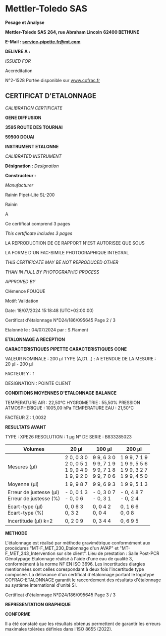 # **Mettler-Toledo SAS**

**Pesage et Analyse**

**Mettler-Toledo SAS**
**264, rue Abraham Lincoln**
**62400 BETHUNE**

**E-Mail : service-pipette.fr@mt.com**


**DELIVRE A :**

_ISSUED FOR_


Accréditation

N°2-1528
Portée disponible
sur www.cofrac.fr
## **CERTIFICAT D'ETALONNAGE**

_CALIBRATION CERTIFICATE_

**GENE DIFFUSION**

**3595 ROUTE DES TOURNAI**

**59500 DOUAI**


**INSTRUMENT ETALONNE**

_CALIBRATED INSTRUMENT_


**Désignation :**
_Designation_

**Constructeur :**

_Manufacturer_


Rainin Pipet-Lite SL-200

Rainin



A



Ce certificat comprend 3 pages

_This certificate includes 3 pages_

LA REPRODUCTION DE CE RAPPORT N'EST AUTORISEE QUE SOUS

LA FORME D'UN FAC-SIMILE PHOTOGRAPHIQUE INTEGRAL

_THIS CERTIFICATE MAY BE NOT REPRODUCED OTHER_

_THAN IN FULL BY PHOTOGRAPHIC PROCESS_


_APPROVED BY_

Clémence FOUQUE

Motif: Validation

Date: 18/07/2024 15:18:48 (UTC+02:00:00)

Certificat d'étalonnage N°D24/186/095645  Page 2 / 3

Etalonné le : 04/07/2024 par : S.Flament

**ETALONNAGE A RECEPTION**

**CARACTERISTIQUES PIPETTE** **CARACTERISTIQUES CONE**


VALEUR NOMINALE : 200 µl
TYPE (A,D1...) : A
ETENDUE DE LA MESURE : 20 µl - 200 µl

FACTEUR Y : 1


DESIGNATION : POINTE CLIENT


**CONDITIONS MOYENNES D'ETALONNAGE** **BALANCE**


TEMPERATURE AIR : 22,50°C
HYGROMETRIE : 55,50%
PRESSION ATMOSPHERIQUE : 1005,00 hPa
TEMPERATURE EAU : 21,50°C

FACTEUR Z : 1,0032

**RESULTATS AVANT**


TYPE : XPE26
RESOLUTION : 1 µg
N° DE SERIE : B833285023










|Volumes|20 µl|100 µl|200 µl|
|---|---|---|---|
|Mesures (µl)|2 0, 0 3 0<br>2 0, 0 5 1<br>1 9, 9 4 9<br>1 9, 9 2 0|9 9, 6 3 0<br>9 9, 7 1 9<br>9 9, 7 1 8<br>9 9, 7 0 6|1 9 9, 7 1 9<br>1 9 9, 5 5 6<br>1 9 9, 3 2 7<br>1 9 9, 4 5 0|
|Moyenne (µl)|1 9, 9 8 7|9 9, 6 9 3|1 9 9, 5 1 3|
|Erreur de justesse (µl)<br>Erreur de justesse (%)|- 0, 0 1 3<br>- 0, 0 6|- 0, 3 0 7<br>- 0, 3 1|- 0, 4 8 7<br>- 0, 2 4|
|Ecart-type (µl)<br>Ecart-type (%)|0, 0 6 3<br>0, 3 2|0, 0 4 2<br>0, 0 4|0, 1 6 6<br>0, 0 8|
|Incertitude (µl) k=2|0, 2 0 9|0, 3 4 4|0, 6 9 5|


**METHODE**

L'étalonnage est réalisé par méthode gravimétrique conformément aux procédures "MT-F_MET_230_Etalonnage d'un AVAP" et
"MT-F_MET_243_Intervention sur site client".
Lieu de prestation : Salle Post-PCR Génotypage
Etalonnage réalisé à l'aide d'une eau de qualité 3, conformément à la norme NF EN ISO 3696.
Les incertitudes élargies mentionnées sont celles corespondant à deux fois l'incertitude type composée.
La délivrance d'un certificat d'étalonnage portant le logotype COFRAC-ETALONNAGE garantit le raccordement des résultats d'étalonnage au système
international d'unité SI.

Certificat d'étalonnage N°D24/186/095645  Page 3 / 3

**REPRESENTATION GRAPHIQUE**

**CONFORME**

Il a été constaté que les résultats obtenus permettent de garantir les erreurs maximales tolérées définies dans l'ISO 8655 (2022).

